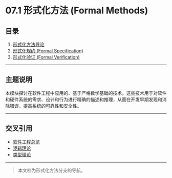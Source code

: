# 07.1 形式化方法 (Formal Methods)

## 目录

1.  [形式化方法导论](./07.1.1_Introduction_to_Formal_Methods.md)
2.  [形式化规约 (Formal Specification)](./07.1.2_Formal_Specification.md)
3.  [形式化验证 (Formal Verification)](./07.1.3_Formal_Verification.md)

---

## 主题说明

本模块探讨在软件工程中应用的、基于严格数学基础的技术。这些技术用于对软件和硬件系统的需求、设计和行为进行精确的描述和推理，从而在开发早期发现和消除错误，提高系统的可靠性和安全性。

---

## 交叉引用

-   [软件工程总览](../README.md)
-   [逻辑理论](../../11_Logic_Theory/README.md)
-   [类型理论](../../04_Type_Theory/README.md)

---

> 本文档为形式化方法分支的导航。 